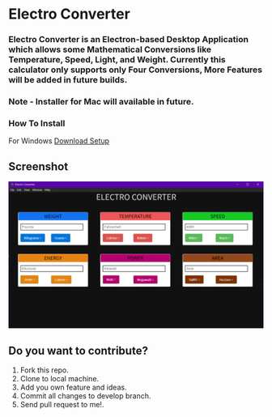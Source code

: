 # Electro Converter

### Electro Converter is an Electron-based Desktop Application which allows some Mathematical Conversions like Temperature, Speed, Light, and Weight. Currently this calculator only supports only Four Conversions, More Features will be added in future builds.

### Note - Installer for Mac will available in future.

### How To Install

For Windows [Download Setup](https://github.com/AmitGujar/Electro-Converter/blob/master/windows_installer/Converter.msi)

## Screenshot

<img src="index/img/screenshot.png"
     alt="Application Screenshot"/>

## **Do you want to contribute?**

1. Fork this repo.
2. Clone to local machine.
3. Add you own feature and ideas.
4. Commit all changes to develop branch.
5. Send pull request to me!.
